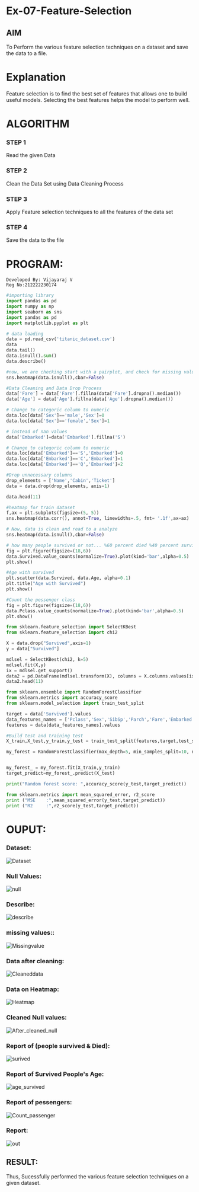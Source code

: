# Ex-07-Feature-Selection
## AIM
To Perform the various feature selection techniques on a dataset and save the data to a file. 

# Explanation
Feature selection is to find the best set of features that allows one to build useful models.
Selecting the best features helps the model to perform well. 

# ALGORITHM
### STEP 1
Read the given Data
### STEP 2
Clean the Data Set using Data Cleaning Process
### STEP 3
Apply Feature selection techniques to all the features of the data set
### STEP 4
Save the data to the file


# PROGRAM:
```
Developed By: Vijayaraj V
Reg No:212222230174
```
```py
#importing library
import pandas as pd
import numpy as np
import seaborn as sns
import pandas as pd
import matplotlib.pyplot as plt

# data loading
data = pd.read_csv('titanic_dataset.csv')
data
data.tail()
data.isnull().sum()
data.describe()

#now, we are checking start with a pairplot, and check for missing values
sns.heatmap(data.isnull(),cbar=False)

#Data Cleaning and Data Drop Process
data['Fare'] = data['Fare'].fillna(data['Fare'].dropna().median())
data['Age'] = data['Age'].fillna(data['Age'].dropna().median())

# Change to categoric column to numeric
data.loc[data['Sex']=='male','Sex']=0
data.loc[data['Sex']=='female','Sex']=1

# instead of nan values
data['Embarked']=data['Embarked'].fillna('S') 

# Change to categoric column to numeric
data.loc[data['Embarked']=='S','Embarked']=0
data.loc[data['Embarked']=='C','Embarked']=1
data.loc[data['Embarked']=='Q','Embarked']=2

#Drop unnecessary columns
drop_elements = ['Name','Cabin','Ticket']
data = data.drop(drop_elements, axis=1)

data.head(11)

#heatmap for train dataset
f,ax = plt.subplots(figsize=(5, 5))
sns.heatmap(data.corr(), annot=True, linewidths=.5, fmt= '.1f',ax=ax)

# Now, data is clean and read to a analyze
sns.heatmap(data.isnull(),cbar=False)

# how many people survived or not... %60 percent died %40 percent survived
fig = plt.figure(figsize=(18,6))
data.Survived.value_counts(normalize=True).plot(kind='bar',alpha=0.5)
plt.show()

#Age with survived
plt.scatter(data.Survived, data.Age, alpha=0.1)
plt.title("Age with Survived")
plt.show()

#Count the pessenger class
fig = plt.figure(figsize=(18,6))
data.Pclass.value_counts(normalize=True).plot(kind='bar',alpha=0.5)
plt.show()

from sklearn.feature_selection import SelectKBest
from sklearn.feature_selection import chi2

X = data.drop("Survived",axis=1)
y = data["Survived"]

mdlsel = SelectKBest(chi2, k=5) 
mdlsel.fit(X,y)
ix = mdlsel.get_support() 
data2 = pd.DataFrame(mdlsel.transform(X), columns = X.columns.values[ix]) # en iyi leri aldi... 7 tane...
data2.head(11)

from sklearn.ensemble import RandomForestClassifier
from sklearn.metrics import accuracy_score
from sklearn.model_selection import train_test_split

target = data['Survived'].values
data_features_names = ['Pclass','Sex','SibSp','Parch','Fare','Embarked','Age']
features = data[data_features_names].values

#Build test and training test
X_train,X_test,y_train,y_test = train_test_split(features,target,test_size=0.3,random_state=42)

my_forest = RandomForestClassifier(max_depth=5, min_samples_split=10, n_estimators=500, random_state=5,criterion = 'entropy')


my_forest_ = my_forest.fit(X_train,y_train)
target_predict=my_forest_.predict(X_test)

print("Random forest score: ",accuracy_score(y_test,target_predict))

from sklearn.metrics import mean_squared_error, r2_score
print ("MSE    :",mean_squared_error(y_test,target_predict))
print ("R2     :",r2_score(y_test,target_predict))
```
# OUPUT:
### Dataset:
![Dataset](https://user-images.githubusercontent.com/94525786/235351611-43c1d068-0709-4fbf-8b6b-18b2de8316a1.png)

### Null Values:
![null](https://user-images.githubusercontent.com/94525786/235351619-f55d5efd-501f-43e6-990d-1cc9659bbed6.png)

### Describe:
![describe](https://user-images.githubusercontent.com/94525786/235351621-a92e1da3-10c2-42cd-b0af-e0c611ce8694.png)

### missing values::
![Missingvalue](https://user-images.githubusercontent.com/94525786/235351625-65cdf214-7952-4968-ad7c-6610974d7ebd.png)

### Data after cleaning:
![Cleaneddata](https://user-images.githubusercontent.com/94525786/235351633-073a22ba-3c47-4133-85d4-c681e03a0c35.png)

### Data on Heatmap:
![Heatmap](https://user-images.githubusercontent.com/94525786/235351639-bb34ace7-c70a-43bf-8ff1-7dca4d41b725.png)

### Cleaned Null values:
![After_cleaned_null](https://user-images.githubusercontent.com/94525786/235351652-e1b2e383-6355-4487-9c07-58de31302e76.png)

### Report of (people survived & Died):
![surived](https://user-images.githubusercontent.com/94525786/235351659-019b0b7c-2b73-47f4-97b6-fa9706eac6cf.png)
### Report of Survived People's Age:
![age_survived](https://user-images.githubusercontent.com/94525786/235351710-0b936617-f531-4f71-b891-f72d583725a8.png)

### Report of pessengers:
![Count_passenger](https://user-images.githubusercontent.com/94525786/235351692-d8157671-3066-486d-ad32-59fd2812edef.png)

### Report:
![out](https://user-images.githubusercontent.com/94525786/235351718-94c2066b-30db-4226-9628-90dedb731ff7.png)

## RESULT:
Thus, Sucessfully performed the various feature selection techniques on a given dataset.
